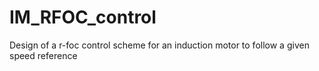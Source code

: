 # IM_RFOC_control
Design of a r-foc control scheme for an induction motor to follow a given speed reference 

